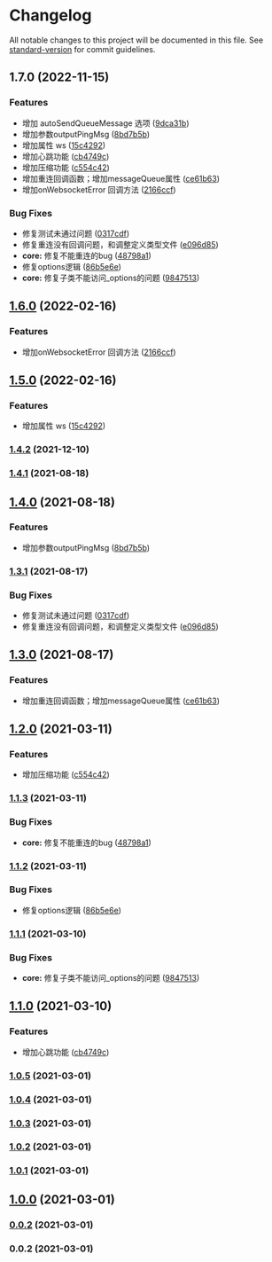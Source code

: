 # Changelog

All notable changes to this project will be documented in this file. See [standard-version](https://github.com/conventional-changelog/standard-version) for commit guidelines.

## 1.7.0 (2022-11-15)


### Features

* 增加 autoSendQueueMessage 选项 ([9dca31b](https://github.com/chenchenwuai/websocket-reconnect/commit/9dca31bac65dad5e8938999378dfb359a50095a5))
* 增加参数outputPingMsg ([8bd7b5b](https://github.com/chenchenwuai/websocket-reconnect/commit/8bd7b5be437c048d9d57d934e899c3f0a7185d28))
* 增加属性 ws ([15c4292](https://github.com/chenchenwuai/websocket-reconnect/commit/15c4292dcb02965df2c4d9cc47616ae701ba29f3))
* 增加心跳功能 ([cb4749c](https://github.com/chenchenwuai/websocket-reconnect/commit/cb4749c5b9749279a7073fa9962b032a679b1adb))
* 增加压缩功能 ([c554c42](https://github.com/chenchenwuai/websocket-reconnect/commit/c554c42344963e94555077504293bd3126785cd4))
* 增加重连回调函数；增加messageQueue属性 ([ce61b63](https://github.com/chenchenwuai/websocket-reconnect/commit/ce61b6380d8b689a94843c574739ef239cfb511a))
* 增加onWebsocketError 回调方法 ([2166ccf](https://github.com/chenchenwuai/websocket-reconnect/commit/2166ccf6eeb6ff1698fd86bec456a5736cbcf03a))


### Bug Fixes

* 修复测试未通过问题 ([0317cdf](https://github.com/chenchenwuai/websocket-reconnect/commit/0317cdfd1bce028c7136e3ee8ed6e73ecf2bacf9))
* 修复重连没有回调问题，和调整定义类型文件 ([e096d85](https://github.com/chenchenwuai/websocket-reconnect/commit/e096d85c9a4bc1da64ac3be1b30b04e40c8fecdb))
* **core:** 修复不能重连的bug ([48798a1](https://github.com/chenchenwuai/websocket-reconnect/commit/48798a1108d426357fa190151c00052106496bac))
* 修复options逻辑 ([86b5e6e](https://github.com/chenchenwuai/websocket-reconnect/commit/86b5e6eb6b3fd0f4007125ad980a48f9a11f73b3))
* **core:** 修复子类不能访问_options的问题 ([9847513](https://github.com/chenchenwuai/websocket-reconnect/commit/98475135f0161ed3f1ce71bfd8ddc366ae3d847a))

## [1.6.0](https://github.com/chenchenwuai/websocket-reconnect/compare/v1.5.0...v1.6.0) (2022-02-16)


### Features

* 增加onWebsocketError 回调方法 ([2166ccf](https://github.com/chenchenwuai/websocket-reconnect/commit/2166ccf6eeb6ff1698fd86bec456a5736cbcf03a))

## [1.5.0](https://github.com/chenchenwuai/websocket-reconnect/compare/v1.4.2...v1.5.0) (2022-02-16)


### Features

* 增加属性 ws ([15c4292](https://github.com/chenchenwuai/websocket-reconnect/commit/15c4292dcb02965df2c4d9cc47616ae701ba29f3))

### [1.4.2](https://github.com/chenchenwuai/websocket-reconnect/compare/v1.4.1...v1.4.2) (2021-12-10)

### [1.4.1](https://github.com/chenchenwuai/websocket-reconnect/compare/v1.4.0...v1.4.1) (2021-08-18)

## [1.4.0](https://github.com/chenchenwuai/websocket-reconnect/compare/v1.3.1...v1.4.0) (2021-08-18)


### Features

* 增加参数outputPingMsg ([8bd7b5b](https://github.com/chenchenwuai/websocket-reconnect/commit/8bd7b5be437c048d9d57d934e899c3f0a7185d28))

### [1.3.1](https://github.com/chenchenwuai/websocket-reconnect/compare/v1.3.0...v1.3.1) (2021-08-17)


### Bug Fixes

* 修复测试未通过问题 ([0317cdf](https://github.com/chenchenwuai/websocket-reconnect/commit/0317cdfd1bce028c7136e3ee8ed6e73ecf2bacf9))
* 修复重连没有回调问题，和调整定义类型文件 ([e096d85](https://github.com/chenchenwuai/websocket-reconnect/commit/e096d85c9a4bc1da64ac3be1b30b04e40c8fecdb))

## [1.3.0](https://github.com/chenchenwuai/websocket-reconnect/compare/v1.2.0...v1.3.0) (2021-08-17)


### Features

* 增加重连回调函数；增加messageQueue属性 ([ce61b63](https://github.com/chenchenwuai/websocket-reconnect/commit/ce61b6380d8b689a94843c574739ef239cfb511a))

## [1.2.0](https://github.com/chenchenwuai/websocket-reconnect/compare/v1.1.3...v1.2.0) (2021-03-11)


### Features

* 增加压缩功能 ([c554c42](https://github.com/chenchenwuai/websocket-reconnect/commit/c554c42344963e94555077504293bd3126785cd4))

### [1.1.3](https://github.com/chenchenwuai/websocket-reconnect/compare/v1.1.2...v1.1.3) (2021-03-11)


### Bug Fixes

* **core:** 修复不能重连的bug ([48798a1](https://github.com/chenchenwuai/websocket-reconnect/commit/48798a1108d426357fa190151c00052106496bac))

### [1.1.2](https://github.com/chenchenwuai/websocket-reconnect/compare/v1.1.1...v1.1.2) (2021-03-11)


### Bug Fixes

* 修复options逻辑 ([86b5e6e](https://github.com/chenchenwuai/websocket-reconnect/commit/86b5e6eb6b3fd0f4007125ad980a48f9a11f73b3))

### [1.1.1](https://github.com/chenchenwuai/websocket-reconnect/compare/v1.1.0...v1.1.1) (2021-03-10)


### Bug Fixes

* **core:** 修复子类不能访问_options的问题 ([9847513](https://github.com/chenchenwuai/websocket-reconnect/commit/98475135f0161ed3f1ce71bfd8ddc366ae3d847a))

## [1.1.0](https://github.com/chenchenwuai/websocket-reconnect/compare/v1.0.5...v1.1.0) (2021-03-10)


### Features

* 增加心跳功能 ([cb4749c](https://github.com/chenchenwuai/websocket-reconnect/commit/cb4749c5b9749279a7073fa9962b032a679b1adb))

### [1.0.5](https://github.com/chenchenwuai/websocket-reconnect/compare/v1.0.4...v1.0.5) (2021-03-01)

### [1.0.4](https://github.com/chenchenwuai/websocket-reconnect/compare/v1.0.3...v1.0.4) (2021-03-01)

### [1.0.3](https://github.com/chenchenwuai/websocket-reconnect/compare/v1.0.2...v1.0.3) (2021-03-01)

### [1.0.2](https://github.com/chenchenwuai/websocket-reconnect/compare/v1.0.1...v1.0.2) (2021-03-01)

### [1.0.1](https://github.com/chenchenwuai/websocket-reconnect/compare/v1.0.0...v1.0.1) (2021-03-01)

## [1.0.0](https://github.com/chenchenwuai/websocket-reconnect/compare/v0.0.3...v1.0.0) (2021-03-01)

### [0.0.2](https://github.com/chenchenwuai/websocket-reconnect/compare/v0.0.3...v0.0.2) (2021-03-01)

### 0.0.2 (2021-03-01)
